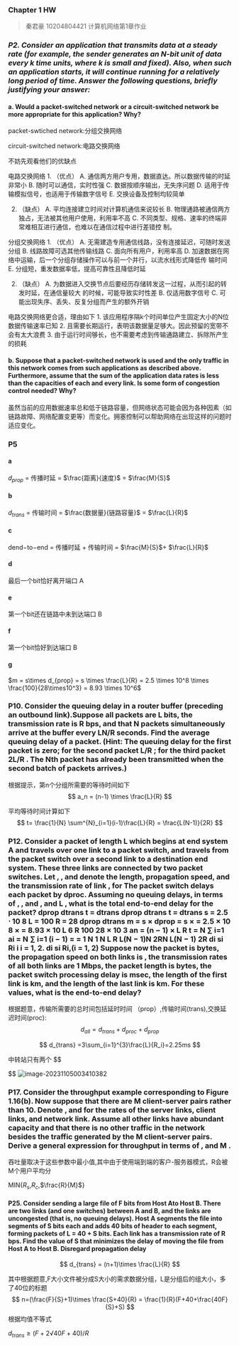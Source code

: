 ### Chapter 1 HW

> 秦君豪 10204804421 计算机网络第1章作业

### *P2. Consider an application that transmits data at a steady rate (for example, the sender generates an N-bit unit of data every k time units, where k is small and fixed). Also, when such an application starts, it will continue running for a relatively long period of time. Answer the following questions, briefly justifying your answer:*



####  a. Would a packet-switched network or a circuit-switched network be more appropriate for this application? Why?

packet-swtiched network:分组交换网络

 circuit-switched network:电路交换网络 

不妨先观看他们的优缺点 

电路交换网络 1. （优点） A. 通信两方用户专用，数据直达。所以数据传输的时延非常小 B. 随时可以通信，实时性强 C. 数据按顺序输出，无失序问题 D. 适用于传输模拟信号，也适用于传输数字信号 E. 交换设备及控制均较简单

2. （缺点） A. 平均连接建立时间对计算机通信来说较长 B. 物理通路被通信两方独占，无法被其他用户使用，利用率不高 C. 不同类型、规格、速率的终端非常难相互进行通信，也难以在通信过程中进行差错控 制。 

分组交换网络 1. （优点） A. 无需建造专用通信线路，没有连接延迟，可随时发送分组 B. 线路故障可选其他传输线路 C. 面向所有用户，利用率高 D. 加速数据在网络中运输，后一个分组存储操作可以与前一个并行，以流水线形式降低传 输时间 E. 分组短，重发数据率低，提高可靠性且降低时延

2. （缺点） A. 为数据进入交换节点后要经历存储转发这一过程，从而引起的转发时延，在通信量较大 的时候，可能导致实时性差 B. 仅适用数字信号 C. 可能出现失序、丢失、反复分组而产生的额外开销 

电路交换网络更合适，理由如下 1. 该应用程序隔k个时间单位产生固定大小的N位数据传输速率已知 2. 且需要长期运行，表明该数据量足够大。因此预留的宽带不会有太大浪费 3. 由于运行时间够长，也不需要考虑到传输通路建立、拆除所产生的损耗

####  b. Suppose that a packet-switched network is used and the only traffic in this network comes from such applications as described above. Furthermore, assume that the sum of the application data rates is less than the capacities of each and every link. Is some form of congestion control needed? Why?

虽然当前的应用数据速率总和低于链路容量，但网络状态可能会因为各种因素（如链路故障、网络配置变更等）而变化。拥塞控制可以帮助网络在出现这样的问题时适应变化。





### **P5**

#### a

$d_{prop}$ = 传播时延 = $\frac{距离}{速度}$ = $\frac{M}{S}$ 

#### b

$d_{trans}$ = 传输时间 = $\frac{数据量}{链路容量}$ = $\frac{L}{R}$ 

#### c

dend−to−end = 传播时延 + 传输时间 = $\frac{M}{S}$+ $\frac{L}{R}$ 

#### d

最后一个bit恰好离开端口 A

#### e

第一个bit还在链路中未到达端口 B

#### f

第一个bit恰好到达端口 B

#### g

$m = s\times d_{prop} = s \times \frac{L}{R} = 2.5 \times 10^8 \times \frac{100}{28\times10^3} = 8.93 \times 10^6$ 



### P10. Consider the queuing delay in a router buffer (preceding an outbound link).Suppose all packets are L bits, the transmission rate is R bps, and that N packets simultaneously arrive at the buffer every LN/R seconds. Find the average queuing delay of a packet. (Hint: The queuing delay for the first packet is zero; for the second packet L/R ; for the third packet 2L/R . The Nth packet has already been transmitted when the second batch of packets arrives.)

根据提示，第n个分组所需要的等待时间如下
$$
a_n = (n-1) \times \frac{L}{R}
$$


平均等待时间计算如下 
$$
t= \frac{1}{N} \sum^{N}_{i=1}(i-1)\frac{L}{R} = \frac{L(N-1)}{2R}
$$

### P12. Consider a packet of length L which begins at end system A and travels over one link to a packet switch, and travels from the packet switch over a second link to a destination end system. These three links are connected by two packet switches. Let , , and denote the length, propagation speed, and the transmission rate of link , for The packet switch delays each packet by dproc. Assuming no queuing delays, in terms of , , and , and  L , what is the total end-to-end delay for the packet? dprop dtrans t = dtrans dprop dtrans t = dtrans s = 2.5 ⋅ 10 8 L = 100 R = 28 dprop dtrans m = s × dprop = s × = 2.5 × 10 8 × = 8.93 × 10 L 6 R 100 28 × 10 3 an = (n − 1) × L R t = N ∑ i=1 ai = N ∑ i=1 (i − 1) = = 1 N 1 N L R L(N − 1)N 2RN L(N − 1) 2R di si Ri i i = 1, 2. di si Ri,(i = 1, 2) Suppose now the packet is bytes, the propagation speed on both links is , the transmission rates of all both links are 1 Mbps, the packet length is bytes, the packet switch processing delay is msec, the length of the first link is km, and the length of the last link is km. For these values, what is the end-to-end delay?

根据题意，传输所需要的总时间包括延时时间 （prop）,传输时间(trans),交换延迟时间(proc):
$$
d_{all} = d_{trans} +d_{proc}+d_{prop}
$$

$$
d_{trans} =3\sum_{i=1}^{3}\frac{L}{R_i}=2.25ms
$$

中转站只有两个
$$

$$
![image-20231105003410382](C:\Users\qjh\AppData\Roaming\Typora\typora-user-images\image-20231105003410382.png)

### P17. Consider the throughput example corresponding to Figure 1.16(b). Now suppose that there are  M client-server pairs rather than 10. Denote , and for the rates of the server links, client links, and network link. Assume all other links have abundant capacity and that there is no other traffic in the network besides the traffic generated by the M client-server pairs. Derive a general expression for throughput in terms of , and M .



吞吐量取决于这些参数中最小值,其中由于使用端到端的客户-服务器模式，R会被M个用户平均分

MIN{$R_s$,$R_c$,$\frac{R}{M}$}



#### P25. Consider sending a large file of F bits from Host Ato Host B. There are two links (and one switches) between A and B, and the links are uncongested (that is, no queuing delays). Host A segments the file into segments of S bits each and adds 40 bits of header to each segment, forming packets of L = 40 + S bits. Each link has a transmission rate of R bps. Find the value of S that minimizes the delay of moving the file from Host A to Host B. Disregard propagation delay

$$
d_{trans} = (n+1)\times \frac{L}{R}
$$



其中根据题意,F大小文件被分成S大小的需求数据分组，L是分组后的组大小，多了40位的标题
$$
n=(\frac{F}{S}+1)\times \frac{S+40}{R} = \frac{1}{R}(F+40+\frac{40F}{S}+S)
$$
根据均值不等式

$d_{trans }≥( F + 2√40F + 40 )/R$
